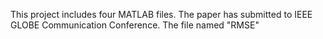 This project includes four MATLAB files.
The paper has submitted to IEEE GLOBE Communication Conference.
The file named "RMSE"
